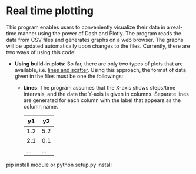 # Real time plotting
This program enables users to conveniently visualize their data in a real-time manner using the power of Dash and Plotly. The program reads the data from CSV files and generates graphs on a web browser. The graphs will be updated automatically upon changes to the files. Currently, there are two ways of using this code:

* **Using build-in plots:** So far, there are only two types of plots that are available, i.e. [lines and scatter](https://plotly.com/python/line-and-scatter/). Using this approach, the format of data given in the files must be one the followings:

  * **Lines**: The program assumes that the X-axis shows steps/time intervals, and the data the Y-axis is given in columns. Separate lines are generated for each column with the label that appears as the column name.
  
       | **y1** | **y2** |
       | ------ | ------ |
       | 1.2    | 5.2 |
       | 2.1   | 0.1        |
       | ...   | ...        |

pip install module or python setup.py install

